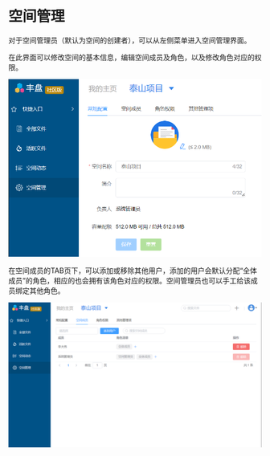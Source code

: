 # 空间管理

对于空间管理员（默认为空间的创建者），可以从左侧菜单进入空间管理界面。

在此界面可以修改空间的基本信息，编辑空间成员及角色，以及修改角色对应的权限。

![](<../.gitbook/assets/image (7).png>)

在空间成员的TAB页下，可以添加或移除其他用户，添加的用户会默认分配“全体成员”的角色，相应的也会拥有该角色对应的权限。空间管理员也可以手工给该成员绑定其他角色。

![](<../.gitbook/assets/image (3) (1).png>)



